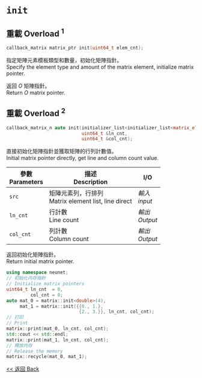 # `init`

## 重載 Overload $^1$

```c++
callback_matrix matrix_ptr init(uint64_t elem_cnt);
```

指定矩陣元素模板類型和數量，初始化矩陣指針。\
Specify the element type and amount of the matrix element, initialize matrix pointer.

返回 $O$ 矩陣指針。\
Return $O$ matrix pointer.

## 重載 Overload $^2$

```c++
callback_matrix_n auto init(initializer_list<initializer_list<matrix_elem_t>> src,
                            uint64_t &ln_cnt,
                            uint64_t &col_cnt);
```

直接初始化矩陣指針並獲取矩陣的行列計數值。\
Initial matrix pointer directly, get line and column count value.

參數<br>Parameters|描述<br>Description|I/O
-|-|-
`src`|矩陣元素列，行排列<br>Matrix element list, line direct|*輸入<br>input*
`ln_cnt`|行計數<br>Line count|*輸出<br>Output*
`col_cnt`|列計數<br>Column count|*輸出<br>Output*

返回初始化矩陣指針。\
Return initial matrix pointer.

```c++
using namespace neunet;
// 初始化内存指針
// Initialize matrix pointers
uint64_t ln_cnt  = 0,
         col_cnt = 0;
auto mat_0 = matrix::init<double>(4),
     mat_1 = matrix::init({{0., 1.},
                           {2., 3.}}, ln_cnt, col_cnt);
// 打印
// Print
matrix::print(mat_0, ln_cnt, col_cnt);
std::cout << std::endl;
matrix::print(mat_1, ln_cnt, col_cnt);
// 釋放内存
// Release the memory
matrix::recycle(mat_0, mat_1);
```

[<< 返回 Back](cover.md)
